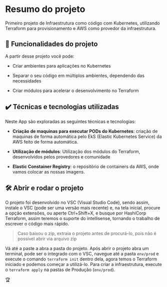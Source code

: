 # Resumo do projeto

  

Primeiro projeto de Infraestrutura como código com Kubernetes, utilizando Terraform para provisionamento e AWS como provedor da infraestrutura.

  

## 🔨 Funcionalidades do projeto

  

A partir desse projeto você pode:

  

- Criar ambientes para aplicações no Kubernetes

- Separar o seu código em múltiplos ambientes, dependendo das necessidades

- Criar módulos para acelerar o desenvolvimento no Terraform

  

## ✔️ Técnicas e tecnologias utilizadas

  

Neste App são exploradas as seguintes técnicas e tecnologias:

  

-  **Criação de maquinas para executar PODs do Kubernetes**: criação de maquinas de forma automática pelo EkS (Elastic Kubernetes Service) da AWS feito de forma automática.

-  **Utilização de módulos**: Utilização dos módulos do Terraform, desenvolvidos pelos provedores e comunidade

-  **Elastic Constainer Registry**: o repositório de containers da AWS, onde vamos colocar as nossas imagens.


## 🛠️ Abrir e rodar o projeto

  

O projeto foi desenvolvido no VSC (Visual Studio Code), sendo assim, instale o VSC (pode ser uma versão mais recente) e, na tela inicial, procure a opção extensões, ou aperte Ctrl+Shift+X, e busque por HashiCorp Terraform, assim teremos o suporte do intellisense, tornando o trabalho de escrever o código mais rápido.

  

> Caso baixou o zip, extraia o projeto antes de procurá-lo, pois não é possível abrir via arquivo zip

  

Vá até a paste a abra a pasta do projeto. Após abrir o projeto abra um terminal, pode ser o integrado com o VSC, navegue até a pasta `env/prod`  e execute o comando `terraform init` dentro dela, agora temos o Terraform iniciado e podemos começar a utilizá-lo. Para criar a infraestrutura, execute o `terraform apply` na pastas de Produção (`env/prod`).

  

🏆
